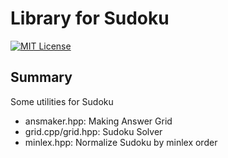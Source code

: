 # Library for Sudoku

[![MIT License](http://img.shields.io/badge/license-MIT-blue.svg?style=flat)](LICENSE)

## Summary

Some utilities for Sudoku

* ansmaker.hpp: Making Answer Grid
* grid.cpp/grid.hpp: Sudoku Solver
* minlex.hpp: Normalize Sudoku by minlex order

